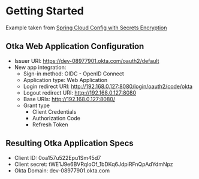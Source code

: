 # Getting Started

Example taken from [Spring Cloud Config with Secrets Encryption](https://developer.okta.com/blog/2020/05/04/spring-vault)

## Otka Web Application Configuration
*   Issuer URI: https://dev-08977901.okta.com/oauth2/default
*   New app integration:
    * Sign-in method: OIDC - OpenID Connect
    * Application type: Web Application
    * Login redirect URI: http://192.168.0.127:8080/login/oauth2/code/okta
    * Logout redirect URI: http://192.168.0.127:8080
    * Base URIs: http://192.168.0.127:8080/
    * Grant type
        * Client Credentials
        * Authorization Code
        * Refresh Token

## Resulting Otka Application Specs
* Client ID: 0oa157u522Epu1Sm45d7
* Client secret: tWE1J9e6BVRqloOf_1bDKq6JdpiRFnQpAdYdmNpz
* Okta Domain: dev-08977901.okta.com
